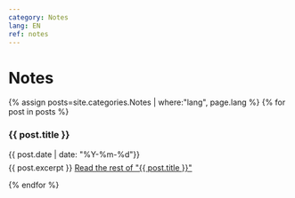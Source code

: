 ```yaml
---
category: Notes
lang: EN
ref: notes
---
```



<h1>Notes</h1>
<div class="posts">
  {% assign posts=site.categories.Notes | where:"lang", page.lang %}
  {% for post in posts %}
   <article class="post">

   <h3 style="margin-bottom:0" style="border-top: 2px solid #ccc;">
   
   {{ post.title }}
      </h3>
      <div class="date">
        {{ post.date | date: "%Y-%m-%d"}}
      </div>
           <p style="margin-top: .5em;">
        {{ post.excerpt }} <a href="{{ site.baseurl }}{{ post.url }}" class="read-more"><span class="fa fa-arrow-right"></span> Read the rest of "{{ post.title }}"</a>
      </p>


   </article>
    
  {% endfor %}
</div>
